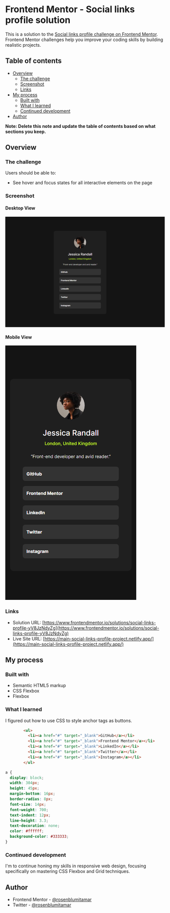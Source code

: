 # Frontend Mentor - Social links profile solution

This is a solution to the [Social links profile challenge on Frontend Mentor](https://www.frontendmentor.io/challenges/social-links-profile-UG32l9m6dQ). Frontend Mentor challenges help you improve your coding skills by building realistic projects. 

## Table of contents

- [Overview](#overview)
  - [The challenge](#the-challenge)
  - [Screenshot](#screenshot)
  - [Links](#links)
- [My process](#my-process)
  - [Built with](#built-with)
  - [What I learned](#what-i-learned)
  - [Continued development](#continued-development)
- [Author](#author)

**Note: Delete this note and update the table of contents based on what sections you keep.**

## Overview

### The challenge

Users should be able to:

- See hover and focus states for all interactive elements on the page

### Screenshot
#### Desktop View
![desktop-design-solution](design/desktop-design-solution.png)

#### Mobile View
![mobile-design-solution](design/mobile-design-solution.png)

### Links

- Solution URL: [https://www.frontendmentor.io/solutions/social-links-profile-yV8JzNdyZg](https://www.frontendmentor.io/solutions/social-links-profile-yV8JzNdyZg)
- Live Site URL: [https://main-social-links-profile-project.netlify.app/](https://main-social-links-profile-project.netlify.app/)

## My process

### Built with

- Semantic HTML5 markup
- CSS Flexbox
- Flexbox

### What I learned

I figured out how to use CSS to style anchor tags as buttons.

```html
        <ul>
          <li><a href="#" target="_blank">GitHub</a></li>
          <li><a href="#" target="_blank">Frontend Mentor</a></li>
          <li><a href="#" target="_blank">LinkedIn</a></li>
          <li><a href="#" target="_blank">Twitter</a></li>
          <li><a href="#" target="_blank">Instagram</a></li>
        </ul>
```
```css
a {
  display: block;
  width: 304px;
  height: 45px;
  margin-bottom: 16px;
  border-radius: 8px;
  font-size: 14px;
  font-weight: 700;
  text-indent: 12px;
  line-height: 3.3;
  text-decoration: none;
  color: #ffffff;
  background-color: #333333;
}
```

### Continued development

I'm to continue honing my skills in responsive web design, focusing specifically on mastering CSS Flexbox and Grid techniques.

## Author

- Frontend Mentor - [@rosenblumitamar](https://www.frontendmentor.io/profile/rosenblumitamar)
- Twitter - [@rosenblumitamar](https://x.com/ItamarRosenblum)

